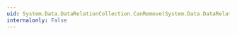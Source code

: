 ```yaml
---
uid: System.Data.DataRelationCollection.CanRemove(System.Data.DataRelation)
internalonly: False
---
```

